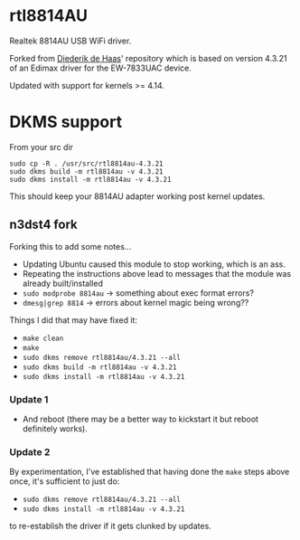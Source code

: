 # rtl8814AU
Realtek 8814AU USB WiFi driver.

Forked from [Diederik de Haas](https://github.com/diederikdehaas/rtl8814AU)'
repository which is based on version 4.3.21 of an Edimax driver for the
EW-7833UAC device.

Updated with support for kernels >= 4.14.

# DKMS support

From your src dir

````
sudo cp -R . /usr/src/rtl8814au-4.3.21
sudo dkms build -m rtl8814au -v 4.3.21
sudo dkms install -m rtl8814au -v 4.3.21
````

This should keep your 8814AU adapter working post kernel updates.


## n3dst4 fork

Forking this to add some notes...

* Updating Ubuntu caused this module to stop working, which is an ass.
* Repeating the instructions above lead to messages that the module was already built/installed
* `sudo modprobe 8814au` -> something about exec format errors?
* `dmesg|grep 8814` -> errors about kernel magic being wrong??

Things I did that may have fixed it:

* `make clean`
* `make`
* `sudo dkms remove rtl8814au/4.3.21 --all`
* `sudo dkms build -m rtl8814au -v 4.3.21`
* `sudo dkms install -m rtl8814au -v 4.3.21`

### Update 1

* And reboot (there may be a better way to kickstart it but reboot definitely works).


### Update 2

By experimentation, I've established that having done the `make` steps above once, it's sufficient to just do:

* `sudo dkms remove rtl8814au/4.3.21 --all`
* `sudo dkms install -m rtl8814au -v 4.3.21`

to re-establish the driver if it gets clunked by updates.

